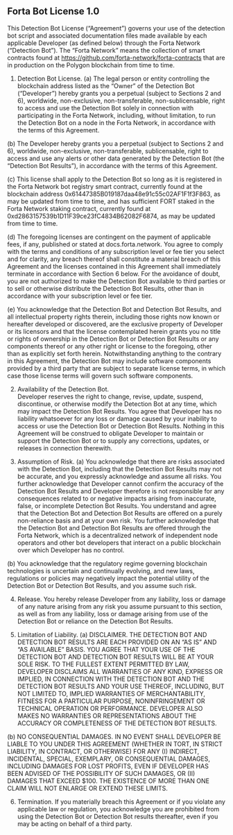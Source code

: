 Forta Bot License 1.0
---------------------
This Detection Bot License (“Agreement”) governs your use of the detection bot script and associated documentation files made available by each applicable Developer (as defined below) through the Forta Network (“Detection Bot”). The “Forta Network” means
the collection of smart contracts found at https://github.com/forta-network/forta-contracts that are in production on the Polygon blockchain from time to time.

1. Detection Bot License. 
(a) The legal person or entity controlling the blockchain address listed as the “Owner” of the Detection Bot (“Developer”) hereby grants you a perpetual (subject to Sections 2 and 6), worldwide, non-exclusive, non-transferable, non-sublicensable, right to access and use the Detection Bot solely in connection with participating in the Forta Network, including, without limitation, to run the Detection Bot on a node in the Forta Network, in accordance with the terms of this Agreement.

(b) The Developer hereby grants you a perpetual (subject to Sections 2 and 6), worldwide, non-exclusive, non-transferable, sublicensable, right to access and use any alerts or other data generated by the Detection Bot (the “Detection Bot Results”), in accordance with the terms of this Agreement. 

(c) This license shall apply to the Detection Bot so long as it is registered in the Forta Network bot registry smart contract, currently found at the blockchain address 0x61447385B019187daa48e91c55c02AF1F1f3F863, as may be updated from time to time, and has sufficient FORT staked in the Forta Network staking contract, currently found at 0xd2863157539b1D11F39ce23fC4834B62082F6874, as may be updated from time to time. 

(d) The foregoing licenses are contingent on the payment of applicable fees, if any, published or stated at docs.forta.network. You agree to comply with the terms and conditions of any subscription level or fee tier you select and for clarity, any breach thereof shall constitute a material breach of this Agreement and the licenses contained in this Agreement shall immediately terminate in accordance with Section 6 below.  For the avoidance of doubt, you are not authorized to make the Detection Bot available to third parties or to sell or otherwise distribute the Detection Bot Results, other than in accordance with your subscription level or fee tier.

(e) You acknowledge that the Detection Bot and Detection Bot Results, and all intellectual property rights therein, including those rights now known or hereafter developed or discovered, are the exclusive property of Developer or its licensors and that the license contemplated herein grants you no title or rights of ownership in the Detection Bot or Detection Bot Results or any components thereof or any other right or license to the foregoing, other than as explicitly set forth herein.  Notwithstanding anything to the contrary in this Agreement, the Detection Bot may include software components provided by a third party that are subject to separate license terms, in which case those license terms will govern such software components.

2. Availability of the Detection Bot.  
Developer reserves the right to change, revise, update, suspend, discontinue, or otherwise modify the Detection Bot at any time, which may impact the Detection Bot Results.  You agree that Developer has no liability whatsoever for any loss or damage caused by your inability to access or use the Detection Bot or Detection Bot Results.  Nothing in this Agreement will be construed to obligate Developer to maintain or support the Detection Bot or to supply any corrections, updates, or releases in connection therewith.

3. Assumption of Risk. 
(a) You acknowledge that there are risks associated with the Detection Bot, including that the Detection Bot Results may not be accurate, and you expressly acknowledge and assume all risks.  You further acknowledge that Developer cannot confirm the accuracy of the Detection Bot Results and Developer therefore is not responsible for any consequences related to or negative impacts arising from inaccurate, false, or incomplete Detection Bot Results.  You understand and agree that the Detection Bot and Detection Bot Results are offered on a purely non-reliance basis and at your own risk.  You further acknowledge that the Detection Bot and Detection Bot Results are offered through the Forta Network, which is a decentralized network of independent node operators and other bot developers that interact on a public blockchain over which Developer has no control.

(b) You acknowledge that the regulatory regime governing blockchain technologies is uncertain and continually evolving, and new laws, regulations or policies may negatively impact the potential utility of the Detection Bot or Detection Bot Results, and you assume such risk. 

4. Release.
You hereby release Developer from any liability, loss or damage of any nature arising from any risk you assume pursuant to this section, as well as from any liability, loss or damage arising from use of the Detection Bot or reliance on the Detection Bot Results.

5. Limitation of Liability. 
(a) DISCLAIMER.  THE DETECTION BOT AND DETECTION BOT RESULTS ARE EACH PROVIDED ON AN “AS IS” AND “AS AVAILABLE” BASIS. YOU AGREE THAT YOUR USE OF THE DETECTION BOT AND DETECTION BOT RESULTS WILL BE AT YOUR SOLE RISK. TO THE FULLEST EXTENT PERMITTED BY LAW, DEVELOPER DISCLAIMS ALL WARRANTIES OF ANY KIND, EXPRESS OR IMPLIED, IN CONNECTION WITH THE DETECTION BOT AND THE DETECTION BOT RESULTS AND YOUR USE THEREOF, INCLUDING, BUT NOT LIMITED TO, IMPLIED WARRANTIES OF MERCHANTABILITY, FITNESS FOR A PARTICULAR PURPOSE, NONINFRINGEMENT OR TECHNICAL OPERATION OR PERFORMANCE.  DEVELOPER ALSO MAKES NO WARRANTIES OR REPRESENTATIONS ABOUT THE ACCURACY OR COMPLETENESS OF THE DETECTION BOT RESULTS.  

(b) NO CONSEQUENTIAL DAMAGES.  IN NO EVENT SHALL DEVELOPER BE LIABLE TO YOU UNDER THIS AGREEMENT (WHETHER IN TORT, IN STRICT LIABILITY, IN CONTRACT, OR OTHERWISE) FOR ANY (I) INDIRECT, INCIDENTAL, SPECIAL, EXEMPLARY, OR CONSEQUENTIAL DAMAGES, INCLUDING DAMAGES FOR LOST PROFITS, EVEN IF DEVELOPER HAS BEEN ADVISED OF THE POSSIBILITY OF SUCH DAMAGES, OR (II) DAMAGES THAT EXCEED $100.  THE EXISTENCE OF MORE THAN ONE CLAIM WILL NOT ENLARGE OR EXTEND THESE LIMITS.

6. Termination.
If you materially breach this Agreement or if you violate any applicable law or regulation, you acknowledge you are prohibited from using the Detection Bot or Detection Bot results thereafter, even if you may be acting on behalf of a third party.  
